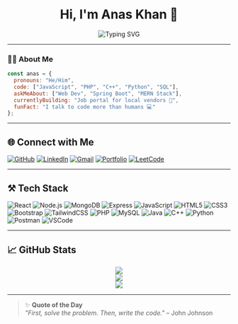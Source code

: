 
<h1 align="center">Hi, I'm Anas Khan 👋</h1>

<p align="center">
  <img src="https://readme-typing-svg.herokuapp.com?font=Fira+Code&size=22&pause=1000&color=F97316&center=true&vCenter=true&width=435&lines=Full-Stack+Web+Developer;MERN+Stack+Expert;Open+Source+Contributor;Spring+Boot+%2B+Flutter+Dev;Always+Learning+%F0%9F%92%AD" alt="Typing SVG" />
</p>

---

### 👨‍💻 About Me

```js
const anas = {
  pronouns: "He/Him",
  code: ["JavaScript", "PHP", "C++", "Python", "SQL"],
  askMeAbout: ["Web Dev", "Spring Boot", "MERN Stack"],
  currentlyBuilding: "Job portal for local vendors 🚀",
  funFact: "I talk to code more than humans 💻"
};
```

---

## 🌐 Connect with Me

[![GitHub](https://img.shields.io/badge/GitHub-100000?style=for-the-badge&logo=github&logoColor=white)](https://github.com/Anas-7860)
[![LinkedIn](https://img.shields.io/badge/LinkedIn-0A66C2?style=for-the-badge&logo=linkedin&logoColor=white)](https://linkedin.com/in/anas-khan-b6722424b)
[![Gmail](https://img.shields.io/badge/Gmail-D14836?style=for-the-badge&logo=gmail&logoColor=white)](mailto:anaskhan9501499079@gmail.com)
[![Portfolio](https://img.shields.io/badge/Portfolio-000000?style=for-the-badge&logo=About.me&logoColor=white)](https://anas-7860.github.io/Portfolio-Anas005/)
[![LeetCode](https://img.shields.io/badge/LeetCode-FFA116?style=for-the-badge&logo=leetcode&logoColor=black)](https://leetcode.com/u/voldemort_007/)

---

## ⚒️ Tech Stack

![React](https://img.shields.io/badge/-React-20232A?style=for-the-badge&logo=react)
![Node.js](https://img.shields.io/badge/-Node.js-43853D?style=for-the-badge&logo=node.js&logoColor=white)
![MongoDB](https://img.shields.io/badge/-MongoDB-47A248?style=for-the-badge&logo=mongodb&logoColor=white)
![Express](https://img.shields.io/badge/-Express.js-000000?style=for-the-badge&logo=express&logoColor=white)
![JavaScript](https://img.shields.io/badge/-JavaScript-F7DF1E?style=for-the-badge&logo=javascript&logoColor=black)
![HTML5](https://img.shields.io/badge/-HTML5-E34F26?style=for-the-badge&logo=html5&logoColor=white)
![CSS3](https://img.shields.io/badge/-CSS3-1572B6?style=for-the-badge&logo=css3)
![Bootstrap](https://img.shields.io/badge/-Bootstrap-563D7C?style=for-the-badge&logo=bootstrap)
![TailwindCSS](https://img.shields.io/badge/-TailwindCSS-38B2AC?style=for-the-badge&logo=tailwind-css)
![PHP](https://img.shields.io/badge/-PHP-777BB4?style=for-the-badge&logo=php&logoColor=white)
![MySQL](https://img.shields.io/badge/-MySQL-4479A1?style=for-the-badge&logo=mysql)
![Java](https://img.shields.io/badge/-Java-007396?style=for-the-badge&logo=java)
![C++](https://img.shields.io/badge/-C++-00599C?style=for-the-badge&logo=c%2B%2B)
![Python](https://img.shields.io/badge/-Python-3776AB?style=for-the-badge&logo=python)
![Postman](https://img.shields.io/badge/-Postman-FF6C37?style=for-the-badge&logo=postman)
![VSCode](https://img.shields.io/badge/-VSCode-007ACC?style=for-the-badge&logo=visual-studio-code)

---

## 📈 GitHub Stats

<p align="center">
  <img src="https://github-readme-stats.vercel.app/api?username=Anas-7860&show_icons=true&theme=radical&hide_border=true" />
  <br />
  <img src="https://github-readme-streak-stats.herokuapp.com?user=Anas-7860&theme=radical&hide_border=true" />
  <br />
  <img src="https://github-readme-stats.vercel.app/api/top-langs/?username=Anas-7860&layout=compact&theme=radical&hide_border=true" />
</p>

---

> ✨ **Quote of the Day**  
> *"First, solve the problem. Then, write the code."* – John Johnson
